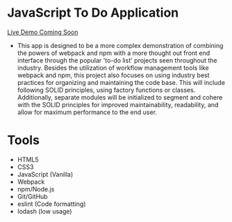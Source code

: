 # JavaScript To Do Application

[Live Demo Coming Soon]()

-  This app is designed to be a more complex demonstration of combining the powers of webpack and npm with a more thought out front end interface through the popular 'to-do list' projects seen throughout the industry.  Besides the utilization of workflow management tools like webpack and npm, this project also focuses on using industry best practices for organizing and maintaining the code base.  This will include following SOLID principles, using factory functions or classes.  Additionally, separate modules will be initialized to segment and cohere with the SOLID principles for improved maintainability, readability, and allow for maximum performance to the end user.

# Tools #

* HTML5
* CSS3
* JavaScript (Vanilla)
* Webpack
* npm/Node.js
* Git/GitHub
* eslint (Code formatting)
* lodash (low usage)